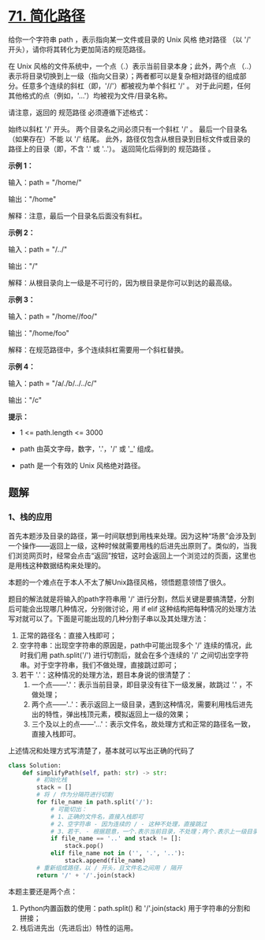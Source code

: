 # [71. 简化路径](https://leetcode-cn.com/problems/simplify-path/)

给你一个字符串 path ，表示指向某一文件或目录的 Unix 风格 绝对路径 （以 '/' 开头），请你将其转化为更加简洁的规范路径。

在 Unix 风格的文件系统中，一个点（.）表示当前目录本身；此外，两个点 （..） 表示将目录切换到上一级（指向父目录）；两者都可以是复杂相对路径的组成部分。任意多个连续的斜杠（即，'//'）都被视为单个斜杠 '/' 。 对于此问题，任何其他格式的点（例如，'...'）均被视为文件/目录名称。

请注意，返回的 规范路径 必须遵循下述格式：

始终以斜杠 '/' 开头。
两个目录名之间必须只有一个斜杠 '/' 。
最后一个目录名（如果存在）不能 以 '/' 结尾。
此外，路径仅包含从根目录到目标文件或目录的路径上的目录（即，不含 '.' 或 '..'）。
返回简化后得到的 规范路径 。

**示例 1：**

输入：path = "/home/"

输出："/home"

解释：注意，最后一个目录名后面没有斜杠。 

**示例 2：**

输入：path = "/../"

输出："/"

解释：从根目录向上一级是不可行的，因为根目录是你可以到达的最高级。

**示例 3：**

输入：path = "/home//foo/"

输出："/home/foo"

解释：在规范路径中，多个连续斜杠需要用一个斜杠替换。

**示例 4：**

输入：path = "/a/./b/../../c/"

输出："/c"

**提示：**

- 1 <= path.length <= 3000
- path 由英文字母，数字，'.'，'/' 或 '_' 组成。

- path 是一个有效的 Unix 风格绝对路径。

## 题解

### 1、栈的应用

首先本题涉及目录的路径，第一时间联想到用栈来处理。因为这种“场景”会涉及到一个操作——返回上一级，这种时候就需要用栈的后进先出原则了。类似的，当我们浏览网页时，经常会点击“返回”按钮，这时会返回上一个浏览过的页面，这里也是用栈这种数据结构来处理的。

本题的一个难点在于本人不太了解Unix路径风格，领悟题意领悟了很久。

题目的解法就是将输入的path字符串用 '/' 进行分割，然后关键是要搞清楚，分割后可能会出现哪几种情况，分别做讨论，用 if elif 这种结构把每种情况的处理方法写对就可以了。下面是可能出现的几种分割子串以及其处理方法：

1. 正常的路径名：直接入栈即可；
2. 空字符串：出现空字符串的原因是，path中可能出现多个 '/' 连续的情况，此时我们用 path.split('/') 进行切割后，就会在多个连续的 '/' 之间切出空字符串。对于空字符串，我们不做处理，直接跳过即可；
3. 若干 '.'：这种情况的处理方法，题目本身说的很清楚了：
   1. 一个点——'.'：表示当前目录，即目录没有往下一级发展，故跳过 '.' ，不做处理；
   2. 两个点——'..'：表示返回上一级目录，遇到这种情况，需要利用栈后进先出的特性，弹出栈顶元素，模拟返回上一级的效果；
   3. 三个及以上的点——'...'：表示文件名，故处理方式和正常的路径名一致，直接入栈即可。

上述情况和处理方式写清楚了，基本就可以写出正确的代码了

```python
class Solution:
    def simplifyPath(self, path: str) -> str:
        # 初始化栈
        stack = []
        # 将 / 作为分隔符进行切割
        for file_name in path.split('/'):
            # 可能切出：
            # 1、正确的文件名，直接入栈即可
            # 2、空字符串 - 因为连续的 / - 这种不处理，直接跳过
            # 3、若干. - 根据题意，一个.表示当前目录，不处理；两个.表示上一级目录，弹出栈顶元素
            if file_name == '..' and stack != []:
                stack.pop()
            elif file_name not in ('', '.', '..'):
                stack.append(file_name)
        # 重新组成路径，以 / 开头，且文件名之间用 / 隔开
        return '/' + '/'.join(stack)
```

本题主要还是两个点：

1. Python内置函数的使用：path.split() 和 '/'.join(stack) 用于字符串的分割和拼接；
2. 栈后进先出（先进后出）特性的运用。

